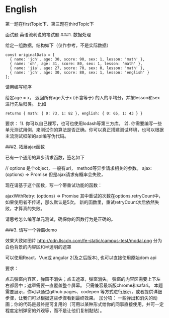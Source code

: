 # English

第一题在firstTopic下、第三题在thirdTopic下

面试题
英语流利说的笔试题
###1. 数据处理

给定一组数据，结构如下（仅作参考，不是实际数据）
```
const originalData = [
  { name: 'jch', age: 30, score: 90, sex: 1, lesson: 'math' },
  { name: 'oh', age: 31, score: 80, sex: 1, lesson: 'math' }, 
  { name: 'jia', age: 27, score: 70, sex: 0, lesson: 'math' }, 
  { name: 'jch', age: 30, score: 80, sex: 1, lesson: 'english' }
];
```
请用编写程序

给定age = x， 返回所有age大于x (不含等于) 的人的平均分，并按lesson和sex进行先后归类。
比如
```
returns { math: { 0: 73, 1: 82 }, english: { 0: 65, 1: 43 } }
```
要求： 
1). 你可以自己裸写，也可也使用lodash等第三方库。
2). 你需要编写一些单元测试用例，来测试你的算法是否正确。你可以真正搭建测试环境，也可以根据主流测试框架的api编写伪代码。

###2. 拓展ajax函数

已有一个通用的异步请求函数，签名如下

// options 是个object，一般有url， method等异步请求相关的参数。
ajax: (options) => Promise
但是ajax请求有概率会失败，

现在请基于这个函数，写一个带重试功能的函数：

ajaxWithRetry: (options) => Promise
其中重试的次数在options.retryCount中，如果使用者不传递，那么默认是5次。
新的函数里，重试retryCount次后依然失败，才算真的失败。

请思考怎么编写单元测试，确保你的函数行为是正确的。

###3. 请写一个弹窗demo

效果大致如图片 http://cdn.llscdn.com/fe-static/campus-test/modal.png
分为白色背景的内容区和半透明的遮罩

可以使用React、Vue或 angular 2(及之后版本), 也可以直接使用原始dom api

要求：

点击弹窗内容区，弹窗不消失；点击遮罩，弹窗消失。
弹窗的内容区需要上下左右都居中；遮罩需要一直覆盖整个屏幕。
只需兼容最新版chrome和safari。
本题需要展示，你可以通过github pages、codepen 等方式进行展示，或者提供详细步骤，让我们可以根据这些步骤看到最终效果。
加分项： 一些弹出和消失的动画；你的代码是最终是可复用的（可用以某种形式给你的同事直接使用，并可一定程度定制弹窗的外观等，而不是让他们复制黏贴）。
